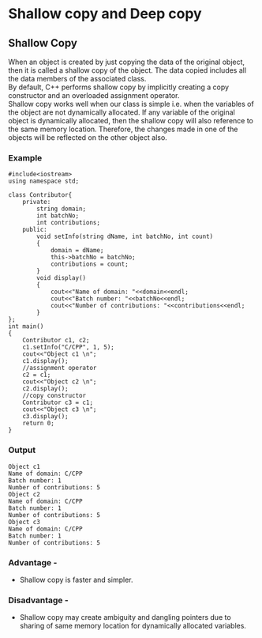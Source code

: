 # Shallow copy and Deep copy

## **Shallow Copy**

When an object is created by just copying the data of the original object, then it is called a shallow copy of the object. The data copied includes all the data members of the associated class.</br>
By default, C++ performs shallow copy by implicitly creating a copy constructor and an overloaded assignment operator.</br>
Shallow copy works well when our class is simple i.e. when the variables of the object are not dynamically allocated. If any variable of the original object is dynamically allocated, then the shallow copy will also reference to the same memory location. Therefore, the changes made in one of the objects will be reflected on the other object also.

### Example

```
#include<iostream>
using namespace std;

class Contributor{
    private:
        string domain;
        int batchNo;
        int contributions;
    public:
        void setInfo(string dName, int batchNo, int count)
        {
            domain = dName;
            this->batchNo = batchNo;
            contributions = count;
        }
        void display()
        {
            cout<<"Name of domain: "<<domain<<endl;
            cout<<"Batch number: "<<batchNo<<endl;
            cout<<"Number of contributions: "<<contributions<<endl;
        }
};
int main()
{
    Contributor c1, c2;
    c1.setInfo("C/CPP", 1, 5);
    cout<<"Object c1 \n";
    c1.display();
    //assignment operator
    c2 = c1;
    cout<<"Object c2 \n";
    c2.display();
    //copy constructor
    Contributor c3 = c1;
    cout<<"Object c3 \n";
    c3.display();
    return 0;
}
```

### Output

```
Object c1
Name of domain: C/CPP
Batch number: 1
Number of contributions: 5
Object c2
Name of domain: C/CPP
Batch number: 1
Number of contributions: 5
Object c3
Name of domain: C/CPP
Batch number: 1
Number of contributions: 5
```

### Advantage -

- Shallow copy is faster and simpler.

### Disadvantage -

- Shallow copy may create ambiguity and dangling pointers due to sharing of same memory location for dynamically allocated variables.
